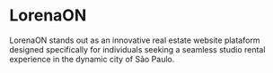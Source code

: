 # LorenaON
LorenaON stands out as an innovative real estate website plataform designed specifically for individuals seeking a seamless studio rental experience in the dynamic city of São Paulo.
